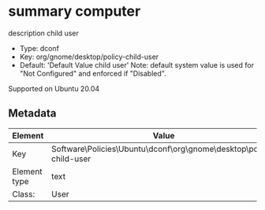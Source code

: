 # summary computer

description child user

- Type: dconf
- Key: org/gnome/desktop/policy-child-user
- Default: 'Default Value child user'
  Note: default system value is used for "Not Configured" and enforced if "Disabled".

Supported on Ubuntu 20.04



## Metadata

| Element      | Value            |
| ---          | ---              |
| Key          | Software\Policies\Ubuntu\dconf\org\gnome\desktop\policy-child-user         |
| Element type | text |
| Class:       | User       |
